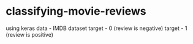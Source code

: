 # classifying-movie-reviews
using keras
data - IMDB dataset
target - 0 (review is negative)
target - 1 (review is positive)

